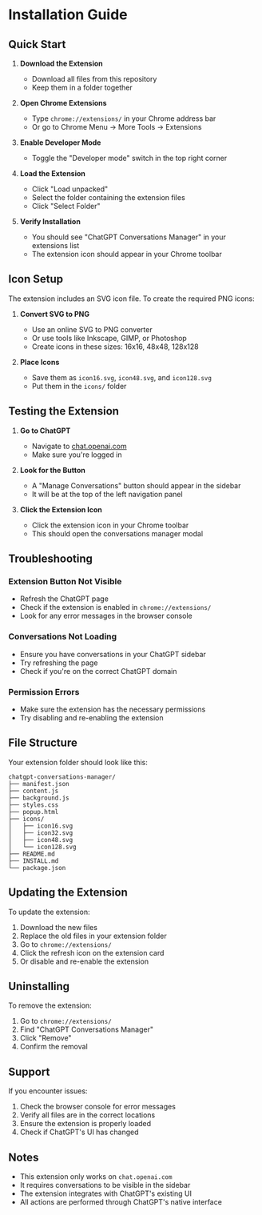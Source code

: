 # Installation Guide

## Quick Start

1. **Download the Extension**
   - Download all files from this repository
   - Keep them in a folder together

2. **Open Chrome Extensions**
   - Type `chrome://extensions/` in your Chrome address bar
   - Or go to Chrome Menu → More Tools → Extensions

3. **Enable Developer Mode**
   - Toggle the "Developer mode" switch in the top right corner

4. **Load the Extension**
   - Click "Load unpacked"
   - Select the folder containing the extension files
   - Click "Select Folder"

5. **Verify Installation**
   - You should see "ChatGPT Conversations Manager" in your extensions list
   - The extension icon should appear in your Chrome toolbar

## Icon Setup

The extension includes an SVG icon file. To create the required PNG icons:

1. **Convert SVG to PNG**
   - Use an online SVG to PNG converter
   - Or use tools like Inkscape, GIMP, or Photoshop
   - Create icons in these sizes: 16x16, 48x48, 128x128

2. **Place Icons**
   - Save them as `icon16.svg`, `icon48.svg`, and `icon128.svg`
   - Put them in the `icons/` folder

## Testing the Extension

1. **Go to ChatGPT**
   - Navigate to [chat.openai.com](https://chat.openai.com)
   - Make sure you're logged in

2. **Look for the Button**
   - A "Manage Conversations" button should appear in the sidebar
   - It will be at the top of the left navigation panel

3. **Click the Extension Icon**
   - Click the extension icon in your Chrome toolbar
   - This should open the conversations manager modal

## Troubleshooting

### Extension Button Not Visible
- Refresh the ChatGPT page
- Check if the extension is enabled in `chrome://extensions/`
- Look for any error messages in the browser console

### Conversations Not Loading
- Ensure you have conversations in your ChatGPT sidebar
- Try refreshing the page
- Check if you're on the correct ChatGPT domain

### Permission Errors
- Make sure the extension has the necessary permissions
- Try disabling and re-enabling the extension

## File Structure

Your extension folder should look like this:

```
chatgpt-conversations-manager/
├── manifest.json
├── content.js
├── background.js
├── styles.css
├── popup.html
├── icons/
│   ├── icon16.svg
│   ├── icon32.svg
│   ├── icon48.svg
│   └── icon128.svg
├── README.md
├── INSTALL.md
└── package.json
```

## Updating the Extension

To update the extension:

1. Download the new files
2. Replace the old files in your extension folder
3. Go to `chrome://extensions/`
4. Click the refresh icon on the extension card
5. Or disable and re-enable the extension

## Uninstalling

To remove the extension:

1. Go to `chrome://extensions/`
2. Find "ChatGPT Conversations Manager"
3. Click "Remove"
4. Confirm the removal

## Support

If you encounter issues:

1. Check the browser console for error messages
2. Verify all files are in the correct locations
3. Ensure the extension is properly loaded
4. Check if ChatGPT's UI has changed

## Notes

- This extension only works on `chat.openai.com`
- It requires conversations to be visible in the sidebar
- The extension integrates with ChatGPT's existing UI
- All actions are performed through ChatGPT's native interface
